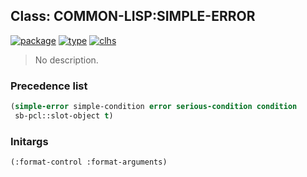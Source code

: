 ## Class: COMMON-LISP:SIMPLE-ERROR
[![package](https://img.shields.io/badge/Package-COMMON--LISP-5f9ea0.svg?style=social&colorA=999999)](../) [![type](https://img.shields.io/badge/Type-Class-5f9ea0.svg?style=social&colorA=999999)](../#class) [![clhs](https://img.shields.io/badge/CLHS-SIMPLE--ERROR-5f9ea0.svg?style=social&colorA=999999)](http://www.lispworks.com/documentation/HyperSpec/Body/e_smp_er.htm) 

> No description.

### Precedence list
```cl
(simple-error simple-condition error serious-condition condition
 sb-pcl::slot-object t)
```
### Initargs
```cl
(:format-control :format-arguments)
```
